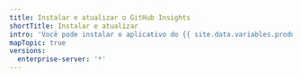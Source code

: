 ```yaml
---
title: Instalar e atualizar o GitHub Insights
shortTitle: Instalar e atualizar
intro: 'Você pode instalar o aplicativo do {{ site.data.variables.product.prodname_insights }} e atualizar para a versão mais recente.'
mapTopic: true
versions:
  enterprise-server: '*'
---
```


